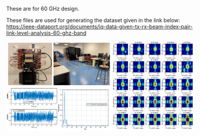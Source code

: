 These are for 60 GHz design. 

These files are used for generating the dataset given in the link below: 
https://ieee-dataport.org/documents/iq-data-given-tx-rx-beam-index-pair-link-level-analysis-60-ghz-band


![Experiment](https://github.com/alphansahin/mmWaveSDR/blob/main/example_beamSweepingExperiment/experiment.png?raw=true)
